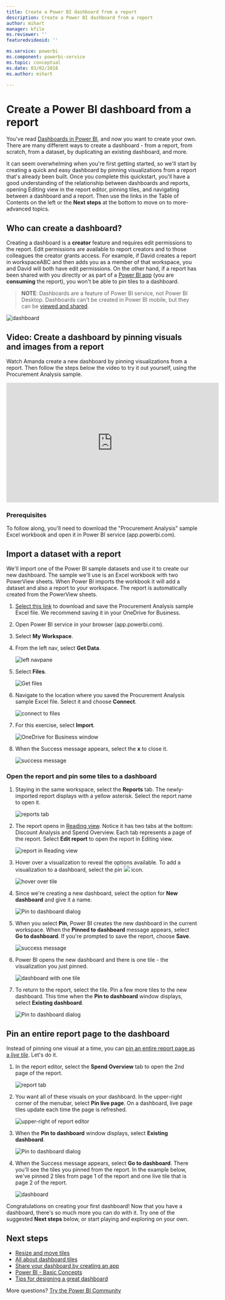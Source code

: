 ```yaml
---
title: Create a Power BI dashboard from a report
description: Create a Power BI dashboard from a report
author: mihart
manager: kfile
ms.reviewer: ''
featuredvideoid: ''

ms.service: powerbi
ms.component: powerbi-service
ms.topic: conceptual
ms.date: 03/02/2018
ms.author: mihart

---
```

# Create a Power BI dashboard from a report
You've read [Dashboards in Power BI](service-dashboards.md), and now you want to create your own. There are many different ways to create a dashboard - from a report, from scratch, from a dataset, by duplicating an existing dashboard, and more.  

It can seem overwhelming when you're first getting started, so we'll start by creating a quick and easy dashboard by pinning visualizations from a report that's already been built. Once you complete this quickstart, you'll have a good understanding of the relationship between dashboards and reports, opening Editing view in the report editor, pinning tiles, and navigating between a dashboard and a report. Then use the links in the Table of Contents on the left or the **Next steps** at the bottom to move on to more-advanced topics.

## Who can create a dashboard?
Creating a dashboard is a **creator** feature and requires edit permissions to the report. Edit permissions are available to report creators and to those colleagues the creator grants access. For example, if David creates a report in workspaceABC and then adds you as a member of that workspace, you and David will both have edit permissions. On the other hand, if a report has been shared with you directly or as part of a [Power BI app](service-install-use-apps.md) (you are **consuming** the report), you won't be able to pin tiles to a dashboard.

> **NOTE**: Dashboards are a feature of Power BI service, not Power BI Desktop. Dashboards can't be created in Power BI mobile, but they can be [viewed and shared](consumer/mobile/mobile-apps-view-dashboard.md).
>
> 

![dashboard](media/service-dashboard-create/power-bi-completed-dashboard-small.png)

## Video: Create a dashboard by pinning visuals and images from a report
Watch Amanda create a new dashboard by pinning visualizations from a report. Then follow the steps below the video to try it out yourself, using the Procurement Analysis sample.

<iframe width="560" height="315" src="https://www.youtube.com/embed/lJKgWnvl6bQ" frameborder="0" allowfullscreen></iframe>

### Prerequisites
To follow along, you'll need to download the "Procurement Analysis" sample Excel workbook and open it in Power BI service (app.powerbi.com).

## Import a dataset with a report
We'll import one of the Power BI sample datasets and use it to create our new dashboard. The sample we'll use is an Excel workbook with two PowerView sheets. When Power BI imports the workbook it will add a dataset and also a report to your workspace.  The report is automatically created from the PowerView sheets.

1. [Select this link](http://go.microsoft.com/fwlink/?LinkId=529784) to download and save the Procurement Analysis sample Excel file. We recommend saving it in your OneDrive for Business.
2. Open Power BI service in your browser (app.powerbi.com).
3. Select **My Workspace**.
4. From the left nav, select **Get Data**.

    ![left navpane](media/service-dashboard-create/power-bi-get-data3.png)
5. Select **Files**.

   ![Get files](media/service-dashboard-create/power-bi-select-files.png)
6. Navigate to the location where you saved the Procurement Analysis sample Excel file. Select it and choose **Connect**.

   ![connect to files](media/service-dashboard-create/power-bi-connectnew.png)
7. For this exercise, select **Import**.

    ![OneDrive for Business window](media/service-dashboard-create/power-bi-import.png)
8. When the Success message appears, select the **x** to close it.

   ![success message](media/service-dashboard-create/power-bi-view-datasetnew.png)

### Open the report and pin some tiles to a dashboard
1. Staying in the same workspace, select the **Reports** tab. The newly-imported report displays with a yellow asterisk. Select the report name to open it.

    ![reports tab](media/service-dashboard-create/power-bi-reports.png)
2. The report opens in [Reading view](service-reading-view-and-editing-view.md). Notice it has two tabs at the bottom: Discount Analysis and Spend Overview. Each tab represents a page of the report.
    Select **Edit report** to open the report in Editing view.

    ![report in Reading view](media/service-dashboard-create/power-bi-reading-view.png)
3. Hover over a visualization to reveal the options available. To add a visualization to a dashboard, select the pin ![](media/service-dashboard-create/power-bi-pin-icon.png) icon.

    ![hover over tile](media/service-dashboard-create/power-bi-hover.png)
4. Since we're creating a new dashboard, select the option for **New dashboard** and give it a name.

   ![Pin to dashboard dialog](media/service-dashboard-create/power-bi-pin-tile.png)
5. When you select **Pin**, Power BI creates the new dashboard in the current workspace. When the **Pinned to dashboard** message appears, select **Go to dashboard**. If you're prompted to save the report, choose **Save**.

     ![success message](media/service-dashboard-create/power-bi-pin-success.png)
6. Power BI opens the new dashboard and there is one tile - the visualization you just pinned.

   ![dashboard with one tile](media/service-dashboard-create/power-bi-pinned.png)
7. To return to the report, select the tile. Pin a few more tiles to the new dashboard. This time when the **Pin to dashboard** window displays, select **Existing dashboard**.  

   ![Pin to dashboard dialog](media/service-dashboard-create/power-bi-existing-dashboard.png)

## Pin an entire report page to the dashboard
Instead of pinning one visual at a time, you can [pin an entire report page as a *live tile*](service-dashboard-pin-live-tile-from-report.md). Let's do it.

1. In the report editor, select the **Spend Overview** tab to open the 2nd page of the report.

   ![report tab](media/service-dashboard-create/power-bi-page-tab.png)

2. You want all of these visuals on your dashboard.  In the upper-right corner of the menubar, select **Pin live page**. On a dashboard, live page tiles update each time the page is refreshed.

   ![upper-right of report editor](media/service-dashboard-create/power-bi-pin-live.png)

3. When the **Pin to dashboard** window displays, select **Existing dashboard**.

   ![Pin to dashboard dialog](media/service-dashboard-create/power-bi-pin-live2.png)

4. When the Success message appears, select **Go to dashboard**. There you'll see the tiles you pinned from the report. In the example below, we've pinned 2 tiles from page 1 of the report and one live tile that is page 2 of the report.

   ![dashboard](media/service-dashboard-create/power-bi-dashboard.png)

Congratulations on creating your first dashboard! Now that you have a dashboard, there's so much more you can do with it.  Try one of the suggested **Next steps** below, or start playing and exploring on your own.   

## Next steps
* [Resize and move tiles](service-dashboard-edit-tile.md)
* [All about dashboard tiles](service-dashboard-tiles.md)
* [Share your dashboard by creating an app](service-create-distribute-apps.md)
* [Power BI - Basic Concepts](service-basic-concepts.md)
* [Tips for designing a great dashboard](service-dashboards-design-tips.md)

More questions? [Try the Power BI Community](http://community.powerbi.com/)
